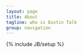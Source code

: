 ```yaml
---
layout: page
title: About
tagline: who is Dustin Talk
group: navigation
---
```

{% include JB/setup %}

<div id="profileboxDesk" class="hidden-phone">
	&nbsp;
</div>
<div id="profileboxMobile" class="visible-phone linkedmobile">
	&nbsp;
</div>

<script type="text/javascript">
$(function() {
	$("#profileboxDesk").html("<script type='IN/FullMemberProfile' data-id='Hp-wY_DSX3' data-width='740px' />");
	$("#profileboxMobile").html("<script type='IN/MemberProfile' data-id='http://www.linkedin.com/pub/dustin-talk/29/63b/98b' data-format='inline' data-related='false' data-width='200px' />");
});
</script>